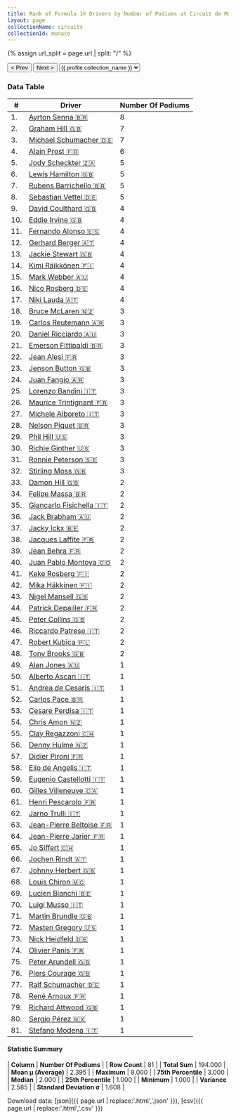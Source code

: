 ```yaml
---
title: Rank of Formula 1® Drivers by Number of Podiums at Circuit de Monaco
layout: page
collectionName: circuits
collectionId: monaco
---
```


{% assign url_split = page.url | split: "/" %}
<div id="collection-navigation">
<button onclick="selector.options[selector.selectedIndex-1].value && (window.location = selector.options[selector.selectedIndex-1].value);">&lt; Prev</button>
<button onclick="selector.options[selector.selectedIndex+1].value && (window.location = selector.options[selector.selectedIndex+1].value);">Next &gt;</button>
<select id="selector" onchange="this.options[this.selectedIndex].value && (window.location = this.options[this.selectedIndex].value);">
  {% for collectionId in site.data[page.collectionName].refs %}
    {% if collectionId == page.collectionId %}
      {% assign selected = "selected" %}
    {% else %}
      {% assign selected = "" %}
    {% endif %}
    {% assign profile = site.data[page.collectionName][collectionId].profile %}
    <option value="/f1/{{ page.collectionName }}/{{ collectionId }}/{{ url_split[4] }}" {{ selected }}>{{ profile.collection_name }}</option>
  {% endfor %}
</select>
</div>

<canvas id="chart" width="400" height="180"></canvas>
<script>
var data = {
    "datasets": [
        {
            "backgroundColor": [
                "#9C8E8D",
                "#9C8E8D",
                "#9C8E8D",
                "#9C8E8D",
                "#9C8E8D",
                "#9C8E8D",
                "#9C8E8D",
                "#9C8E8D",
                "#9C8E8D",
                "#9C8E8D",
                "#9C8E8D",
                "#9C8E8D",
                "#9C8E8D",
                "#9C8E8D",
                "#9C8E8D",
                "#9C8E8D",
                "#9C8E8D",
                "#9C8E8D",
                "#9C8E8D",
                "#9C8E8D",
                "#9C8E8D",
                "#9C8E8D",
                "#9C8E8D",
                "#9C8E8D",
                "#9C8E8D",
                "#9C8E8D",
                "#9C8E8D",
                "#9C8E8D",
                "#9C8E8D",
                "#9C8E8D",
                "#9C8E8D",
                "#9C8E8D",
                "#9C8E8D",
                "#9C8E8D",
                "#9C8E8D",
                "#9C8E8D",
                "#9C8E8D",
                "#9C8E8D",
                "#9C8E8D",
                "#9C8E8D",
                "#9C8E8D",
                "#9C8E8D",
                "#9C8E8D",
                "#9C8E8D",
                "#9C8E8D",
                "#9C8E8D",
                "#9C8E8D",
                "#9C8E8D",
                "#9C8E8D",
                "#9C8E8D",
                "#9C8E8D",
                "#9C8E8D",
                "#9C8E8D",
                "#9C8E8D",
                "#9C8E8D",
                "#9C8E8D",
                "#9C8E8D",
                "#9C8E8D",
                "#9C8E8D",
                "#9C8E8D",
                "#9C8E8D",
                "#9C8E8D",
                "#9C8E8D",
                "#9C8E8D",
                "#9C8E8D",
                "#9C8E8D",
                "#9C8E8D",
                "#9C8E8D",
                "#9C8E8D",
                "#9C8E8D",
                "#9C8E8D",
                "#9C8E8D",
                "#9C8E8D",
                "#9C8E8D",
                "#9C8E8D",
                "#9C8E8D",
                "#9C8E8D",
                "#9C8E8D",
                "#9C8E8D",
                "#9C8E8D",
                "#9C8E8D"
            ],
            "borderColor": [
                "#1D181E",
                "#1D181E",
                "#1D181E",
                "#1D181E",
                "#1D181E",
                "#1D181E",
                "#1D181E",
                "#1D181E",
                "#1D181E",
                "#1D181E",
                "#1D181E",
                "#1D181E",
                "#1D181E",
                "#1D181E",
                "#1D181E",
                "#1D181E",
                "#1D181E",
                "#1D181E",
                "#1D181E",
                "#1D181E",
                "#1D181E",
                "#1D181E",
                "#1D181E",
                "#1D181E",
                "#1D181E",
                "#1D181E",
                "#1D181E",
                "#1D181E",
                "#1D181E",
                "#1D181E",
                "#1D181E",
                "#1D181E",
                "#1D181E",
                "#1D181E",
                "#1D181E",
                "#1D181E",
                "#1D181E",
                "#1D181E",
                "#1D181E",
                "#1D181E",
                "#1D181E",
                "#1D181E",
                "#1D181E",
                "#1D181E",
                "#1D181E",
                "#1D181E",
                "#1D181E",
                "#1D181E",
                "#1D181E",
                "#1D181E",
                "#1D181E",
                "#1D181E",
                "#1D181E",
                "#1D181E",
                "#1D181E",
                "#1D181E",
                "#1D181E",
                "#1D181E",
                "#1D181E",
                "#1D181E",
                "#1D181E",
                "#1D181E",
                "#1D181E",
                "#1D181E",
                "#1D181E",
                "#1D181E",
                "#1D181E",
                "#1D181E",
                "#1D181E",
                "#1D181E",
                "#1D181E",
                "#1D181E",
                "#1D181E",
                "#1D181E",
                "#1D181E",
                "#1D181E",
                "#1D181E",
                "#1D181E",
                "#1D181E",
                "#1D181E",
                "#1D181E"
            ],
            "borderWidth": 1,
            "data": [
                8.0,
                7.0,
                7.0,
                6.0,
                5.0,
                5.0,
                5.0,
                5.0,
                4.0,
                4.0,
                4.0,
                4.0,
                4.0,
                4.0,
                4.0,
                4.0,
                4.0,
                3.0,
                3.0,
                3.0,
                3.0,
                3.0,
                3.0,
                3.0,
                3.0,
                3.0,
                3.0,
                3.0,
                3.0,
                3.0,
                3.0,
                3.0,
                2.0,
                2.0,
                2.0,
                2.0,
                2.0,
                2.0,
                2.0,
                2.0,
                2.0,
                2.0,
                2.0,
                2.0,
                2.0,
                2.0,
                2.0,
                2.0,
                1.0,
                1.0,
                1.0,
                1.0,
                1.0,
                1.0,
                1.0,
                1.0,
                1.0,
                1.0,
                1.0,
                1.0,
                1.0,
                1.0,
                1.0,
                1.0,
                1.0,
                1.0,
                1.0,
                1.0,
                1.0,
                1.0,
                1.0,
                1.0,
                1.0,
                1.0,
                1.0,
                1.0,
                1.0,
                1.0,
                1.0,
                1.0,
                1.0
            ],
            "label": "Number Of Podiums"
        }
    ],
    "labels": [
        "Ayrton Senna",
        "Graham Hill",
        "Michael Schumacher",
        "Alain Prost",
        "Jody Scheckter",
        "Lewis Hamilton",
        "Rubens Barrichello",
        "Sebastian Vettel",
        "David Coulthard",
        "Eddie Irvine",
        "Fernando Alonso",
        "Gerhard Berger",
        "Jackie Stewart",
        "Kimi Räikkönen",
        "Mark Webber",
        "Nico Rosberg",
        "Niki Lauda",
        "Bruce McLaren",
        "Carlos Reutemann",
        "Daniel Ricciardo",
        "Emerson Fittipaldi",
        "Jean Alesi",
        "Jenson Button",
        "Juan Fangio",
        "Lorenzo Bandini",
        "Maurice Trintignant",
        "Michele Alboreto",
        "Nelson Piquet",
        "Phil Hill",
        "Richie Ginther",
        "Ronnie Peterson",
        "Stirling Moss",
        "Damon Hill",
        "Felipe Massa",
        "Giancarlo Fisichella",
        "Jack Brabham",
        "Jacky Ickx",
        "Jacques Laffite",
        "Jean Behra",
        "Juan Pablo Montoya",
        "Keke Rosberg",
        "Mika Häkkinen",
        "Nigel Mansell",
        "Patrick Depailler",
        "Peter Collins",
        "Riccardo Patrese",
        "Robert Kubica",
        "Tony Brooks",
        "Alan Jones",
        "Alberto Ascari",
        "Andrea de Cesaris",
        "Carlos Pace",
        "Cesare Perdisa",
        "Chris Amon",
        "Clay Regazzoni",
        "Denny Hulme",
        "Didier Pironi",
        "Elio de Angelis",
        "Eugenio Castellotti",
        "Gilles Villeneuve",
        "Henri Pescarolo",
        "Jarno Trulli",
        "Jean-Pierre Beltoise",
        "Jean-Pierre Jarier",
        "Jo Siffert",
        "Jochen Rindt",
        "Johnny Herbert",
        "Louis Chiron",
        "Lucien Bianchi",
        "Luigi Musso",
        "Martin Brundle",
        "Masten Gregory",
        "Nick Heidfeld",
        "Olivier Panis",
        "Peter Arundell",
        "Piers Courage",
        "Ralf Schumacher",
        "René Arnoux",
        "Richard Attwood",
        "Sergio Pérez",
        "Stefano Modena"
    ]
};
var options = {
  legend: {
    display: false
  },
  scales: {
    xAxes: [{
      ticks: {
        beginAtZero: true,
        maxRotation: 180,
        display: window.innerWidth > 800
      }
    }],
    yAxes: [{
      ticks: {
        beginAtZero: true
      }
    }]
  },
  onResize: function(chart, size) {
    chart.options.scales.xAxes[0].ticks.display = size.width > 800;
  }
};
var chart = new Chart("chart", {
    data: data,
    type: 'bar',
    options: options
});
</script>



### Data Table

| # | Driver | Number Of Podiums |
|--|--|--|
| 1. | [Ayrton Senna 🇧🇷](/f1/drivers/senna) | 8 |
| 2. | [Graham Hill 🇬🇧](/f1/drivers/hill) | 7 |
| 3. | [Michael Schumacher 🇩🇪](/f1/drivers/michael_schumacher) | 7 |
| 4. | [Alain Prost 🇫🇷](/f1/drivers/prost) | 6 |
| 5. | [Jody Scheckter 🇿🇦](/f1/drivers/scheckter) | 5 |
| 6. | [Lewis Hamilton 🇬🇧](/f1/drivers/hamilton) | 5 |
| 7. | [Rubens Barrichello 🇧🇷](/f1/drivers/barrichello) | 5 |
| 8. | [Sebastian Vettel 🇩🇪](/f1/drivers/vettel) | 5 |
| 9. | [David Coulthard 🇬🇧](/f1/drivers/coulthard) | 4 |
| 10. | [Eddie Irvine 🇬🇧](/f1/drivers/irvine) | 4 |
| 11. | [Fernando Alonso 🇪🇸](/f1/drivers/alonso) | 4 |
| 12. | [Gerhard Berger 🇦🇹](/f1/drivers/berger) | 4 |
| 13. | [Jackie Stewart 🇬🇧](/f1/drivers/stewart) | 4 |
| 14. | [Kimi Räikkönen 🇫🇮](/f1/drivers/raikkonen) | 4 |
| 15. | [Mark Webber 🇦🇺](/f1/drivers/webber) | 4 |
| 16. | [Nico Rosberg 🇩🇪](/f1/drivers/rosberg) | 4 |
| 17. | [Niki Lauda 🇦🇹](/f1/drivers/lauda) | 4 |
| 18. | [Bruce McLaren 🇳🇿](/f1/drivers/mclaren) | 3 |
| 19. | [Carlos Reutemann 🇦🇷](/f1/drivers/reutemann) | 3 |
| 20. | [Daniel Ricciardo 🇦🇺](/f1/drivers/ricciardo) | 3 |
| 21. | [Emerson Fittipaldi 🇧🇷](/f1/drivers/emerson_fittipaldi) | 3 |
| 22. | [Jean Alesi 🇫🇷](/f1/drivers/alesi) | 3 |
| 23. | [Jenson Button 🇬🇧](/f1/drivers/button) | 3 |
| 24. | [Juan Fangio 🇦🇷](/f1/drivers/fangio) | 3 |
| 25. | [Lorenzo Bandini 🇮🇹](/f1/drivers/bandini) | 3 |
| 26. | [Maurice Trintignant 🇫🇷](/f1/drivers/trintignant) | 3 |
| 27. | [Michele Alboreto 🇮🇹](/f1/drivers/alboreto) | 3 |
| 28. | [Nelson Piquet 🇧🇷](/f1/drivers/piquet) | 3 |
| 29. | [Phil Hill 🇺🇸](/f1/drivers/phil_hill) | 3 |
| 30. | [Richie Ginther 🇺🇸](/f1/drivers/ginther) | 3 |
| 31. | [Ronnie Peterson 🇸🇪](/f1/drivers/peterson) | 3 |
| 32. | [Stirling Moss 🇬🇧](/f1/drivers/moss) | 3 |
| 33. | [Damon Hill 🇬🇧](/f1/drivers/damon_hill) | 2 |
| 34. | [Felipe Massa 🇧🇷](/f1/drivers/massa) | 2 |
| 35. | [Giancarlo Fisichella 🇮🇹](/f1/drivers/fisichella) | 2 |
| 36. | [Jack Brabham 🇦🇺](/f1/drivers/jack_brabham) | 2 |
| 37. | [Jacky Ickx 🇧🇪](/f1/drivers/ickx) | 2 |
| 38. | [Jacques Laffite 🇫🇷](/f1/drivers/laffite) | 2 |
| 39. | [Jean Behra 🇫🇷](/f1/drivers/behra) | 2 |
| 40. | [Juan Pablo Montoya 🇨🇴](/f1/drivers/montoya) | 2 |
| 41. | [Keke Rosberg 🇫🇮](/f1/drivers/keke_rosberg) | 2 |
| 42. | [Mika Häkkinen 🇫🇮](/f1/drivers/hakkinen) | 2 |
| 43. | [Nigel Mansell 🇬🇧](/f1/drivers/mansell) | 2 |
| 44. | [Patrick Depailler 🇫🇷](/f1/drivers/depailler) | 2 |
| 45. | [Peter Collins 🇬🇧](/f1/drivers/collins) | 2 |
| 46. | [Riccardo Patrese 🇮🇹](/f1/drivers/patrese) | 2 |
| 47. | [Robert Kubica 🇵🇱](/f1/drivers/kubica) | 2 |
| 48. | [Tony Brooks 🇬🇧](/f1/drivers/brooks) | 2 |
| 49. | [Alan Jones 🇦🇺](/f1/drivers/jones) | 1 |
| 50. | [Alberto Ascari 🇮🇹](/f1/drivers/ascari) | 1 |
| 51. | [Andrea de Cesaris 🇮🇹](/f1/drivers/cesaris) | 1 |
| 52. | [Carlos Pace 🇧🇷](/f1/drivers/pace) | 1 |
| 53. | [Cesare Perdisa 🇮🇹](/f1/drivers/perdisa) | 1 |
| 54. | [Chris Amon 🇳🇿](/f1/drivers/amon) | 1 |
| 55. | [Clay Regazzoni 🇨🇭](/f1/drivers/regazzoni) | 1 |
| 56. | [Denny Hulme 🇳🇿](/f1/drivers/hulme) | 1 |
| 57. | [Didier Pironi 🇫🇷](/f1/drivers/pironi) | 1 |
| 58. | [Elio de Angelis 🇮🇹](/f1/drivers/angelis) | 1 |
| 59. | [Eugenio Castellotti 🇮🇹](/f1/drivers/castellotti) | 1 |
| 60. | [Gilles Villeneuve 🇨🇦](/f1/drivers/gilles_villeneuve) | 1 |
| 61. | [Henri Pescarolo 🇫🇷](/f1/drivers/pescarolo) | 1 |
| 62. | [Jarno Trulli 🇮🇹](/f1/drivers/trulli) | 1 |
| 63. | [Jean-Pierre Beltoise 🇫🇷](/f1/drivers/beltoise) | 1 |
| 64. | [Jean-Pierre Jarier 🇫🇷](/f1/drivers/jarier) | 1 |
| 65. | [Jo Siffert 🇨🇭](/f1/drivers/siffert) | 1 |
| 66. | [Jochen Rindt 🇦🇹](/f1/drivers/rindt) | 1 |
| 67. | [Johnny Herbert 🇬🇧](/f1/drivers/herbert) | 1 |
| 68. | [Louis Chiron 🇲🇨](/f1/drivers/chiron) | 1 |
| 69. | [Lucien Bianchi 🇧🇪](/f1/drivers/bianchi) | 1 |
| 70. | [Luigi Musso 🇮🇹](/f1/drivers/musso) | 1 |
| 71. | [Martin Brundle 🇬🇧](/f1/drivers/brundle) | 1 |
| 72. | [Masten Gregory 🇺🇸](/f1/drivers/gregory) | 1 |
| 73. | [Nick Heidfeld 🇩🇪](/f1/drivers/heidfeld) | 1 |
| 74. | [Olivier Panis 🇫🇷](/f1/drivers/panis) | 1 |
| 75. | [Peter Arundell 🇬🇧](/f1/drivers/arundell) | 1 |
| 76. | [Piers Courage 🇬🇧](/f1/drivers/courage) | 1 |
| 77. | [Ralf Schumacher 🇩🇪](/f1/drivers/ralf_schumacher) | 1 |
| 78. | [René Arnoux 🇫🇷](/f1/drivers/arnoux) | 1 |
| 79. | [Richard Attwood 🇬🇧](/f1/drivers/attwood) | 1 |
| 80. | [Sergio Pérez 🇲🇽](/f1/drivers/perez) | 1 |
| 81. | [Stefano Modena 🇮🇹](/f1/drivers/modena) | 1 |

#### Statistic Summary

| **Column** | **Number Of Podiums** |
| **Row Count** | 81 |
| **Total Sum** | 194.000 |
| **Mean μ (Average)** | 2.395 |
| **Maximum** | 8.000 |
| **75th Percentile** | 3.000 |
| **Median** | 2.000 |
| **25th Percentile** | 1.000 |
| **Minimum** | 1.000 |
| **Variance** | 2.585 |
| **Standard Deviation σ** | 1.608 |

Download data: [json]({{ page.url | replace:'.html','.json' }}), [csv]({{ page.url | replace:'.html','.csv' }})
